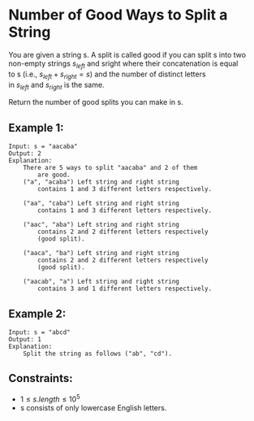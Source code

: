 # Number of Good Ways to Split a String

You are given a string s. A split is called good if you can split s into two  
non-empty strings $s_{left}$ and sright where their concatenation is equal  
to s (i.e., $s_{left} + s_{right} = s$) and the number of distinct letters  
in $s_{left}$ and $s_{right}$ is the same.

Return the number of good splits you can make in s.

 

## Example 1:

    Input: s = "aacaba"
    Output: 2
    Explanation: 
        There are 5 ways to split "aacaba" and 2 of them 
            are good. 
        ("a", "acaba") Left string and right string 
            contains 1 and 3 different letters respectively.

        ("aa", "caba") Left string and right string 
            contains 1 and 3 different letters respectively.

        ("aac", "aba") Left string and right string 
            contains 2 and 2 different letters respectively 
            (good split).

        ("aaca", "ba") Left string and right string 
            contains 2 and 2 different letters respectively 
            (good split).

        ("aacab", "a") Left string and right string 
            contains 3 and 1 different letters respectively.

## Example 2:

    Input: s = "abcd"
    Output: 1
    Explanation: 
        Split the string as follows ("ab", "cd").

 

## Constraints:

* $1 \le s.length \le 10^5$
* s consists of only lowercase English letters.

